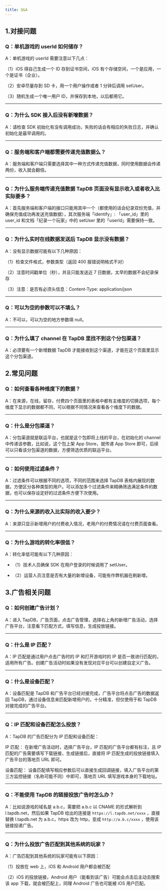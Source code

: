 ```yaml
---
title: Q&A
---
```


## 1.对接问题

### Q：单机游戏的 userId 如何储存？

A：单机游戏的 userId 需要注意以下几点：

（1）iOS 得自己生成一个 ID 存到证书空间，iOS 有个存储空间，一个是应用，一个是证书（企业）。

（2）安卓尽量存到 SD 卡，用一个用户操作或者 1 分钟后调用 setUser。

（3）随机生成一个唯一用户 ID，并保存到本地，以后都用它。

------

### Q：为什么 SDK 接入后没有新增数据？

A：请检查 SDK 初始化有没有调用成功，失败的话会有相应的失败日志，并确认初始化是最早调用的。

------

### Q：服务端和客户端都需要传递充值数据么？

A：服务端和客户端只需要选择其中一种方式传递充值数据，同时使用数据会传递两份，收入就会翻倍。

------

### Q：为什么服务端传递充值数据 TapDB 页面没有显示收入或者收入比实际要多？

A：首先服务端和客户端的接口只能用其中一个（都使用的话会纪录双份充值，并确保充值成功再发送充值数据），其次服务端「identify」: 「user_id」里的 user_id 和文档「纪录一个玩家」中的 setUser 里的「userId」需要保持一致。

------

### Q：为什么实时在线数据发送后 TapDB 显示没有数据？

A：没有显示数据可能有以下几种原因：

（1）检查文件格式，参数类型（返回 400 报错说明格式不对）

（2）注意时间戳单位（秒），并且只能发送近 7 日数据，太早的数据不会纪录保存

（3）注意：是否有必须头信息：Content-Type: application/json

------

### Q：可以为空的参数可以不填么？

A：不可以，可以为空的地方参数填 null。

------

### Q：为什么填了 channel 在 TapDB 里找不到这个分包渠道？

A：必须要有一个新增数据 TapDB 才能接收到这个渠道，才能在这个页面里显示这个分包渠道。


## 2.常见问题

### Q：如何查看各种维度下的数据？

A：在来源，在线，留存，付费四个页面里的表格中都有主维度的切换选项，每个维度下显示的数据都不同，可以根据不同情况来查看各个维度下的数据。

------

### Q：什么是分包渠道？

A：分包渠道就是联运平台，也就是这个包即将上线的平台，在初始化的 channel 中传递该参数，比如说，这个包上架 App Store，就传递 App Store 即可，后续可以只看该分包渠道的数据，方便筛选优质的联运平台。

------

### Q：如何使用过滤条件？

A：过滤条件可以根据不同的选项，不同的范围来选择 TapDB 表格内展现的数据，方便区分各种类型的用户。可以添加多个过滤条件来精确筛选满足条件的数据，也可以保存设定好的过滤条件方便下次使用。

------

### Q：为什么来源的收入比实际的收入要少？

A：来源只显示新增用户的付费收入情况，老用户的付费情况请在付费页面查看。

------

### Q：为什么游戏的转化率很低？

A：转化率低可能有以下几种原因：

- （1）技术人员确保 SDK 在用户登录的时候调用了 setUser。
   
- （2）运营人员注意是否有大量的新增设备，可能有作弊机器在刷新增。


## 3.广告相关问题

### Q：如何创建广告计划？

A：进入 TapDB，广告页面，点击广告管理，选择右上角的新增广告活动，选择广告平台，注意看下匹配方式，填写信息，生成投放链接。

------

### Q：什么是 IP 匹配？

A：IP 匹配是通过用户点击广告时的 IP 和打开游戏时的 IP 是否一致进行匹配的，适用所有广告。创建广告活动时如果没有发现对应平台可以创建自定义广告。

------

### Q：什么是设备匹配？

A：设备匹配是 TapDB 和广告平台已经对接完成，广告平台将点击广告的数据返回 TapDB，通过设备信息来匹配新增用户的，十分精准，但仅使用于和 TapDB 对接完成的广告平台。

------

### Q：IP 匹配和设备匹配怎么投放？

A：TapDB 的广告匹配分为 IP 匹配和设备匹配：

 IP 匹配： 在新增广告活动时，选择广告平台，IP 匹配的广告平台都有标注，且 IP 匹配的广告需要填写下载链接，生成链接后，直接将 IP 匹配生成的投放链接填入广告平台的落地页 URL 即可。
 
 设备匹配： 设备匹配填写相应参数后可以直接生成回调链接，填入广告平台的第三方监控链接（名称可能不同）中即可，落地页 URL 填写游戏本身的下载地址。
 
------

### Q：不能使用 TapDB 的链接投放广告时怎么办？

A：比如说游戏的域名是 a.b.c，需要把 a.b.c 以 CNAME 的形式解析到 l.tapdb.net，然后如果 TapDB 给出的连接是 `https://l.tapdb.net/xxxx` ，直接替换 l.tapdb.net 为 a.b.c，https 改为 http，变成 `http://a.b.c/xxxx` ，使用该链接投递广告。

------

### Q：为什么投放广告匹配到其他系统的玩家？

A：广告匹配到其他系统的玩家可能有以下原因：

（1）投放在 web 上，iOS 和 Android 用户都会被匹配

（2）iOS 的投放链接，Android 用户（能看到该广告）可能会点击后主动去搜索该 app 下载，就会被匹配上，同理 Android 广告也可能被 iOS 用户匹配。
